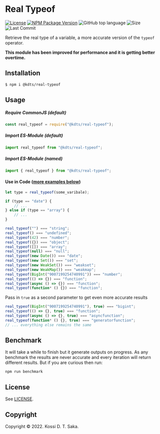 # Real Typeof

[![License][license-image]][license-url] [![NPM Package Version][npm-image-version]][npm-url] ![GitHub top language][language-image] ![Size][size-image] ![Last Commit][commit-image]

Retrieve the real type of a variable, a more accurate version of the `typeof` operator.

**This module has been improved for performance and it is getting better overtime.**

## Installation

```bash
$ npm i @kdts/real-typeof
```

## Usage

##### Require CommonJS (default)

```js
const real_typeof = require("@kdts/real-typeof");
```

##### Import ES-Module (default)

```js
import real_typeof from "@kdts/real-typeof";
```

##### Import ES-Module (named)

```js
import { real_typeof } from "@kdts/real-typeof";
```

#### Use in Code ([more examples below](#some-examples))

```js
let type = real_typeof(some_varibale);

if (type == "date") {
    // ...
} else if (type == "array") {
    // ...
}

real_typeof("") === "string";
real_typeof() === "undefined";
real_typeof(42) === "number";
real_typeof({}) === "object";
real_typeof([]) === "array";
real_typeof(null) === "null";
real_typeof(new Date()) === "date";
real_typeof(new Set()) === "set";
real_typeof(new WeakSet()) === "weakset";
real_typeof(new WeakMap()) === "weakmap";
real_typeof(BigInt("9007199254740991")) === "number";
real_typeof(() => {}) === "function";
real_typeof(async () => {}) === "function";
real_typeof(function* () {}) === "function";
```

Pass in `true` as a second parameter to get even more accurate results

```js
real_typeof(BigInt("9007199254740991"), true) === "bigint";
real_typeof(() => {}, true) === "function";
real_typeof(async () => {}, true) === "asyncfunction";
real_typeof(function* () {}, true) === "generatorfunction";
// ... everything else remains the same
```

## Benchmark

It will take a while to finish but it generate outputs on progress. As any benchmark the results are never accurate and every iteration will return different results. But if you are curious then run:

```bash
npm run benchmark
```

## License

See [LICENSE][license-url].

## Copyright

Copyright &copy; 2022. Kossi D. T. Saka.

[npm-image-version]: https://img.shields.io/npm/v/@kdts/real-typeof.svg
[npm-image-downloads]: https://img.shields.io/npm/dm/@kdts/real-typeof.svg?color=purple
[npm-url]: https://npmjs.org/package/@kdts/real-typeof
[license-image]: https://img.shields.io/github/license/kossidts/real-typeof
[license-url]: https://github.com/kossidts/real-typeof/blob/master/LICENSE
[language-image]: https://img.shields.io/github/languages/top/kossidts/real-typeof?color=yellow
[size-image]: https://img.shields.io/github/repo-size/kossidts/real-typeof?color=light
[commit-image]: https://img.shields.io/github/last-commit/kossidts/real-typeof
[actions-url]: https://github.com/kossidts/real-typeof/actions
[workflow-image]: https://github.com/kossidts/real-typeof/actions/workflows/node.js.yml/badge.svg
[workflow-image-2]: https://github.com/kossidts/real-typeof/workflows/Node.js%20CI/badge.svg
